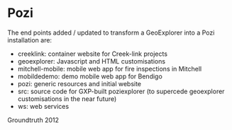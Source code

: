 # Pozi

The end points added / updated to transform a GeoExplorer into a Pozi installation are:

- creeklink: container website for Creek-link projects
- geoexplorer: Javascript and HTML customisations
- mitchell-mobile: mobile web app for fire inspections in Mitchell
- mobildedemo: demo mobile web app for Bendigo
- pozi: generic resources and initial website
- src: source code for GXP-built poziexplorer (to supercede geoexplorer customisations in the near future)
- ws: web services

Groundtruth 2012
